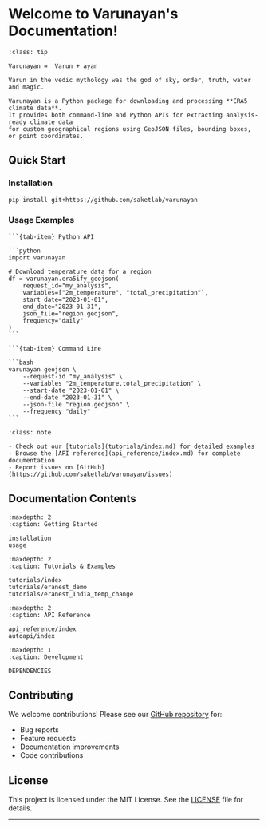 # Welcome to Varunayan's Documentation!

```{admonition} What is Varunayan?
:class: tip

Varunayan =  Varun + ayan

Varun in the vedic mythology was the god of sky, order, truth, water and magic. 

Varunayan is a Python package for downloading and processing **ERA5 climate data**. 
It provides both command-line and Python APIs for extracting analysis-ready climate data 
for custom geographical regions using GeoJSON files, bounding boxes, or point coordinates.
```


## Quick Start

### Installation
```bash
pip install git+https://github.com/saketlab/varunayan
```

### Usage Examples

````{tab-set}
```{tab-item} Python API

```python
import varunayan

# Download temperature data for a region
df = varunayan.era5ify_geojson(
    request_id="my_analysis",
    variables=["2m_temperature", "total_precipitation"],
    start_date="2023-01-01",
    end_date="2023-01-31",
    json_file="region.geojson",
    frequency="daily"
)
```

```{tab-item} Command Line

```bash
varunayan geojson \
    --request-id "my_analysis" \
    --variables "2m_temperature,total_precipitation" \
    --start-date "2023-01-01" \
    --end-date "2023-01-31" \
    --json-file "region.geojson" \
    --frequency "daily"
```
````

```{admonition} Need Help?
:class: note

- Check out our [tutorials](tutorials/index.md) for detailed examples
- Browse the [API reference](api_reference/index.md) for complete documentation
- Report issues on [GitHub](https://github.com/saketlab/varunayan/issues)
```

## Documentation Contents

```{toctree}
:maxdepth: 2
:caption: Getting Started

installation
usage
```

```{toctree}
:maxdepth: 2
:caption: Tutorials & Examples

tutorials/index
tutorials/eranest_demo
tutorials/eranest_India_temp_change
```

```{toctree}
:maxdepth: 2
:caption: API Reference

api_reference/index
autoapi/index
```

```{toctree}
:maxdepth: 1
:caption: Development

DEPENDENCIES
```


## Contributing

We welcome contributions! Please see our [GitHub repository](https://github.com/saketlab/varunayan) for:

- Bug reports
- Feature requests  
- Documentation improvements
- Code contributions

## License

This project is licensed under the MIT License. See the [LICENSE](https://github.com/saketlab/varunayan/blob/main/LICENSE) file for details.

---

